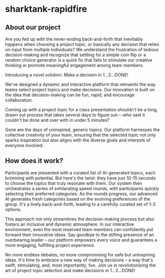 # sharktank-rapidfire 

## About our project

Are you fed up with the never-ending back-and-forth that inevitably happens when choosing a project topic, or basically any decision that relies on input from multiple individuals? We understand the frustration of tedious decision-making and recognize that settling for a simple coin flip or a random choice generator is a quick fix that fails to stimulate our creative thinking or promote meaningful engagement among team members.

Introducing a novel solution: Make a decision in 1...2...DONE!

We've designed a dynamic and interactive platform that reinvents the way teams select project topics and make decisions. Our innovation is built on the idea that decision-making can be fun, rapid, and encourage collaboration.

Coming up with a project topic for a class presentation shouldn't be a long, drawn out process that takes several days to figure out---who said it couldn't be done and over with in under 5 minutes?

Gone are the days of uninspired, generic topics. Our platform harnesses the collective creativity of your team, ensuring that the selected topic not only sparks inspiration but also aligns with the diverse goals and interests of everyone involved. 


## How does it work?

Participants are presented with a curated list of AI-generated topics, each brimming with potential. But here's the twist: they have just 10-15 seconds to choose the topics that truly resonate with them. Our system then orchestrates a series of exhilarating speed rounds, with participants quickly selecting their preferred categories. As the rounds progress, our advanced AI generates fresh categories based on the evolving preferences of the group. It's a lively back-and-forth, leading to a carefully curated set of 1-3 options.

This approach not only streamlines the decision-making process but also fosters an inclusive and dynamic atmosphere. In our interactive environment, even the most reserved team members can confidently put forward their innovative ideas. Say goodbye to the stifling presence of an overbearing leader – our platform empowers every voice and guarantees a more engaging, fulfilling project experience.

No more endless debates, no more compromising for safe but uninspiring ideas. It's time to embrace a new way of making decisions – a way that's swift, stimulating, and, most importantly, fun. Join us in revolutionizing the art of project topic selection and make decisions in 1...2...DONE!
